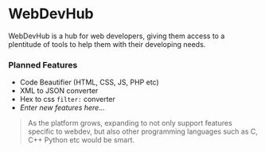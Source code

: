 # WebDevHub

WebDevHub is a hub for web developers, giving them access 
to a plentitude of tools to help them with their developing 
needs.

### Planned Features
- Code Beautifier (HTML, CSS, JS, PHP etc)
- XML to JSON converter
- Hex to css `filter:` converter
- *Enter new features here...*

> As the platform grows, expanding to not only support features 
> specific to webdev, but also other programming languages such as 
> C, C++ Python etc would be smart.
